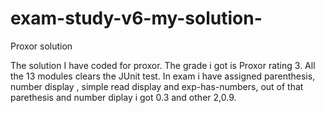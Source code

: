 # exam-study-v6-my-solution-
Proxor solution

The solution I have coded for proxor. The grade i got is Proxor rating 3.
All the 13 modules clears the JUnit test.
In exam i have assigned parenthesis, number display , simple read display and exp-has-numbers, out of that parethesis and number diplay i got 0.3 and other 2,0.9.
